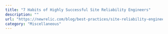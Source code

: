 ```yaml
---
title: "7 Habits of Highly Successful Site Reliability Engineers"
description: ""
url: "https://newrelic.com/blog/best-practices/site-reliability-engineer-sre-habits"
category: "Miscellaneous"
---
```

